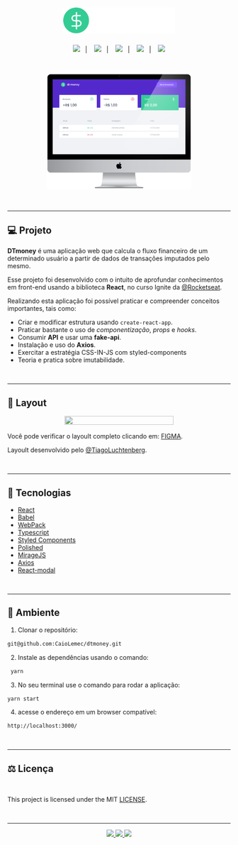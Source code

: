 <h1 align="center">
    <img alt="logo" title="DTmoney" src="./src/assets/logo.svg" width="50%" />
</h1>

<p align="center">
  <a href="#-Project"><img src="https://img.shields.io/static/v1?label=&message=PROJETO&color=33CC95&style=for-the-badge&logo=REACT"/></a>&nbsp;&nbsp;&nbsp;|&nbsp;&nbsp;&nbsp;
  <a href="#-Layout"><img src="https://img.shields.io/static/v1?label=&message=LAYOULT&color=33CC95&style=for-the-badge&logo=styled-components"/></a>&nbsp;&nbsp;&nbsp;|&nbsp;&nbsp;&nbsp;
  <a href="#-Technology"><img src="https://img.shields.io/static/v1?label=&message=TECNOLOGIAS&color=33CC95&style=for-the-badge&logo=visual-studio-code"/></a>&nbsp;&nbsp;&nbsp;|&nbsp;&nbsp;&nbsp;
  <a href="#-Environment"><img src="https://img.shields.io/static/v1?label=&message=AMBIENTE&color=33CC95&style=for-the-badge&logo=Yarn"/></a>&nbsp;&nbsp;&nbsp;|&nbsp;&nbsp;&nbsp;
  <a href="#%EF%B8%8F-license"><img src="https://img.shields.io/static/v1?label=&message=LICENÇA&color=33CC95&style=for-the-badge&logo=docusign"/></a>
</p>

<br>

<p align="center">
 <img alt="mockup" src="./src/assets/mockup(dtmoney).png" width="65%">
</p>

<br>
<hr>

## 💻 Projeto

<strong>DTmoney</strong> é uma aplicação web que calcula o fluxo financeiro de um determinado usuário a partir de dados de transações imputados pelo mesmo.

Esse projeto foi desenvolvido com o intuito de aprofundar conhecimentos em front-end usando a biblioteca <strong>React</strong>, no curso Ignite da [@Rocketseat](https://github.com/Rocketseat).

Realizando esta aplicação foi possível praticar e compreender conceitos importantes, tais como:
- Criar e modificar estrutura usando ```create-react-app```.
- Praticar bastante o uso de <i>componentização</i>, <i>props</i> e <i>hooks</i>.
- Consumir <b>API</b> e usar uma <b>fake-api</b>.
- Instalação e uso do <b>Axios</b>. 
- Exercitar a estratégia CSS-IN-JS com styled-components
- Teoria e pratica sobre imutabilidade.

<br>
<hr>

## 🎨 Layout
<p align="center">
<img src="./src/assets/" width="70%" height="70%" />
</p>

Você pode verificar o layoult completo clicando em: <a href="https://www.figma.com/file/0xmu9mj2TJYoIOubBFWsk5/dtmoney-Ignite-(Copy)?node-id=0%3A1">FIGMA</a>.

Layoult desenvolvido pelo [@TiagoLuchtenberg](https://www.instagram.com/tiagoluchtenberg/?hl=pt-br).

<br>
<hr>

## 🔨 Tecnologias

- [React](https://pt-br.reactjs.org/)
- [Babel](https://babeljs.io/)
- [WebPack](https://webpack.js.org/)
- [Typescript](https://www.typescriptlang.org/)
- [Styled Components](https://styled-components.com/)
- [Polished](https://github.com/styled-components/polished)
- [MirageJS](https://miragejs.com/ )
- [Axios](https://github.com/axios/axios)
- [React-modal](https://github.com/reactjs/react-modal)

<br>
<hr>

## 📝 Ambiente

1. Clonar o repositório:

```bash
git@github.com:CaioLemec/dtmoney.git
```

2. Instale as dependências usando o comando:

```bash
 yarn
```

3. No seu terminal use o comando para rodar a aplicação:

```bash
yarn start
```

4. acesse o endereço em um browser compatível:

```bash
http://localhost:3000/
```
<br>
<hr>

## ⚖️ Licença

<br>

This project is licensed under the MIT [LICENSE](LICENSE.md).

<br>
<hr>
<p align="center">
<a href="https://github.com/CaioLemec"><img src="https://img.shields.io/static/v1?label=&message=Developed by Caio Lemec&color=33CC95&style=for-the-badge&logo=GitHub"/>
<a href="caiolemec@gmail.com"><img src="https://img.shields.io/static/v1?label=&message=E-mail&color=33CC95&style=for-the-badge&logo=Gmail"/>
<a href="https://br.linkedin.com/in/caio-lemec/"><img src="https://img.shields.io/static/v1?label=&message=LinkedIn&color=33CC95&style=for-the-badge&logo=linkedin"/>
<br></p>

